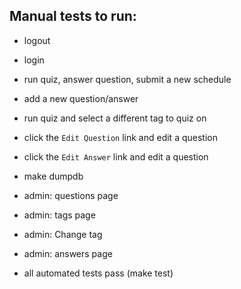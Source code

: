 ## Manual tests to run:

- logout
- login
- run quiz, answer question, submit a new schedule
- add a new question/answer
- run quiz and select a different tag to quiz on
- click the `Edit Question` link and edit a question
- click the `Edit Answer` link and edit a question
- make dumpdb

- admin: questions page

- admin: tags page
- admin: Change tag

- admin: answers page

- all automated tests pass (make test)
